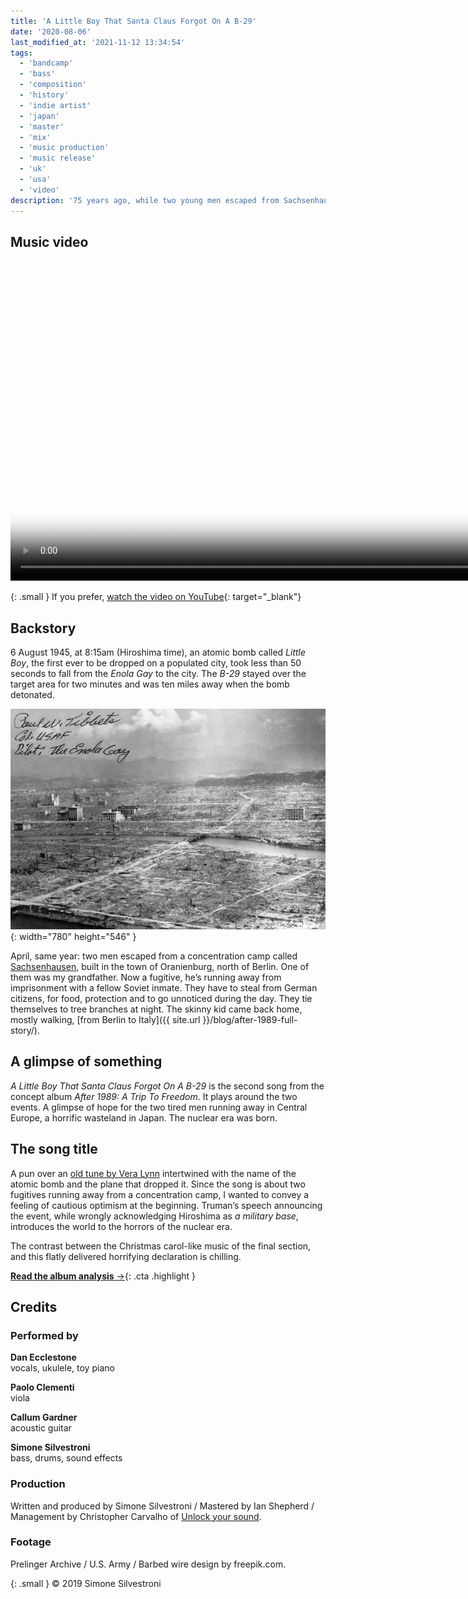 ```yaml
---
title: 'A Little Boy That Santa Claus Forgot On A B-29'
date: '2020-08-06'
last_modified_at: '2021-11-12 13:34:54'
tags:
  - 'bandcamp'
  - 'bass'
  - 'composition'
  - 'history'
  - 'indie artist'
  - 'japan'
  - 'master'
  - 'mix'
  - 'music production'
  - 'music release'
  - 'uk'
  - 'usa'
  - 'video'
description: '75 years ago, while two young men escaped from Sachsenhausen concentration camp, the US nuked Hiroshima with a bomb named Little Boy.'
---
```

## Music video

<video controls src="{{ site.url }}/assets/videos/music-video-a-little-boy-that-santa-claus-forgot-on-a-b-29.mp4"
  poster="{{ site.url }}/assets/videos/music-video-a-little-boy-that-santa-claus-forgot-on-a-b-29.jpg"
  width="1024">
  Sorry, your browser doesn't support embedded videos, but you can <a href="{{ site.url }}/assets/videos/music-video-a-little-boy-that-santa-claus-forgot-on-a-b-29.mp4">download it</a> and watch it with your favorite video player.
</video>

{: .small }
If you prefer, [watch the video on YouTube](https://youtu.be/5M1XTw483Ew){: target="_blank"}

## Backstory

6 August 1945, at 8:15am (Hiroshima time), an atomic bomb called _Little Boy_, the first ever to be dropped on a populated city, took less than 50 seconds to fall from the _Enola Gay_ to the city. The _B-29_ stayed over the target area for two minutes and was ten miles away when the bomb detonated.

![The aftermath, Hiroshima](/assets/images/hiroshima_aftermath.jpg){: width="780" height="546" }

April, same year: two men escaped from a concentration camp called [Sachsenhausen](https://www.sachsenhausen-sbg.de/en/), built in the town of Oranienburg, north of Berlin. One of them was my grandfather. Now a fugitive, he’s running away from imprisonment with a fellow Soviet inmate. They have to steal from German citizens, for food, protection and to go unnoticed during the day. They tie themselves to tree branches at night. The skinny kid came back home, mostly walking, [from Berlin to Italy]({{ site.url }}/blog/after-1989-full-story/).

## A glimpse of something

_A Little Boy That Santa Claus Forgot On A B-29_ is the second song from the concept album _After 1989: A Trip To Freedom_. It plays around the two events. A glimpse of hope for the two tired men running away in Central Europe, a horrific wasteland in Japan. The nuclear era was born.

## The song title

A pun over an [old tune by Vera Lynn](https://youtu.be/4Zj-XYQ21qE) intertwined with the name of the atomic bomb and the plane that dropped it. Since the song is about two fugitives running away from a concentration camp, I wanted to convey a feeling of cautious optimism at the beginning. Truman’s speech announcing the event, while wrongly acknowledging Hiroshima as _a military base_, introduces the world to the horrors of the nuclear era.

The contrast between the Christmas carol-like music of the final section, and this flatly delivered horrifying declaration is chilling.

[**Read the album analysis**&nbsp;&rarr;](/blog/after-1989/){: .cta .highlight }

## Credits

### Performed by

**Dan Ecclestone**\
vocals, ukulele, toy piano

**Paolo Clementi**\
viola

**Callum Gardner**\
acoustic guitar

**Simone Silvestroni**\
bass, drums, sound effects

### Production
Written and produced by Simone Silvestroni / Mastered by Ian Shepherd / Management by Christopher Carvalho of [Unlock your sound](https://unlockyoursound.com).

### Footage
Prelinger Archive / U.S. Army / Barbed wire design by freepik.com.

{: .small }
&copy;&nbsp;2019 Simone Silvestroni